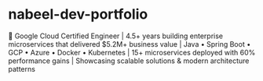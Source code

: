 # nabeel-dev-portfolio
🚀 Google Cloud Certified Engineer | 4.5+ years building enterprise microservices that delivered $5.2M+ business value | Java • Spring Boot • GCP • Azure • Docker • Kubernetes | 15+ microservices deployed with 60% performance gains | Showcasing scalable solutions &amp; modern architecture patterns
